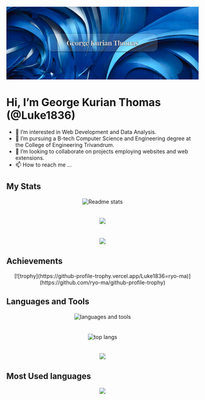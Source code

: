 ![banner](https://github.com/Luke1836/Luke1836/blob/main/Profile-2.png)
<br/>
# Hi, I’m George Kurian Thomas (@Luke1836)
- 👀 I’m interested in Web Development and Data Analysis.
- 🌱 I’m pursuing a B-tech Computer Science and Engineering degree at the College of Engineering Trivandrum.
- 💞️ I’m looking to collaborate on projects employing websites and web extensions.
- 📫 How to reach me ...

## My Stats
<div align="center">
  <img src="https://github-readme-stats.vercel.app/api?username=Luke1836&theme=radical" alt="Readme stats" align="center" />
  <br /><br /><br />
  <img src = "https://stats.quine.sh/Luke1836/github?theme=dark" />
  <br /><br /><br />
  <img src="https://streak-stats.demolab.com/?user=Luke1836&theme=radical" />
</div>

## Achievements
<div align="center">
  [![trophy](https://github-profile-trophy.vercel.app/Luke1836=ryo-ma)](https://github.com/ryo-ma/github-profile-trophy)
  <!--<img src="" alt="trophies" align="center" />-->
</div>

## Languages and Tools
<div align="center">
  <img src="https://skillicons.dev/icons?i=html,css,js,react,tailwind,arduino,c,cpp,java,py,git,nodejs,vite,vscode,visualstudio,figma&perline=4" alt="languages and tools" align="center" />
  <br /><br /><br />
  <!-- <img src="https://github-readme-stats-noelg-cj.vercel.app/api/top-langs/?username=noelg-cj&layout=donut-vertical" alt="top langs" align="center" /> -->
  <img src="https://stats.quine.sh/Luke1836/languages-over-time?theme=dark" alt="top langs" align="center" />
  <br /><br /><br />
  <img src = "https://stats.quine.sh/Luke1836/dependencies?theme=dark" /
  <br /><br />
</div>

## Most Used languages
<div align="Center">
  <img src="https://github-readme-stats.vercel.app/api/top-langs/?username=anuraghazra&layout=compact" />
</div>

